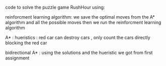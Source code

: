 code to solve the puzzle game RushHour using:


reinforcment learning algorithm:
we save the optimal moves from the A* algorithm and all the possible moves then we run the reinforcment learning algorithm

A* :
hueristics : red car can destroy cars , only count the cars directly blocking the red car
 
bidirectional A* :
using the solutions and the hueristic we got from first assignment

